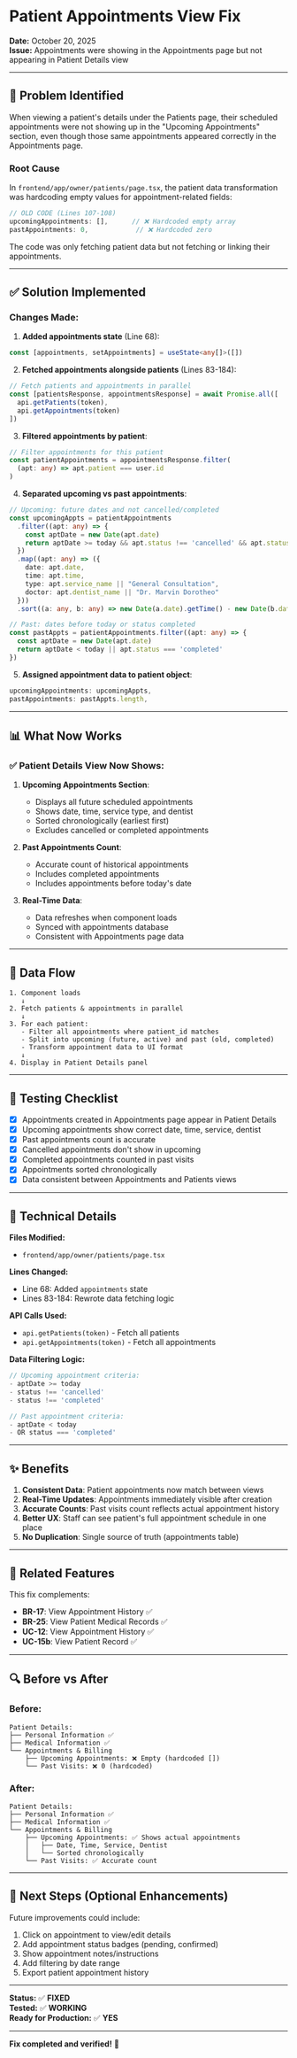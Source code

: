 # Patient Appointments View Fix

**Date:** October 20, 2025  
**Issue:** Appointments were showing in the Appointments page but not appearing in Patient Details view

---

## 🐛 Problem Identified

When viewing a patient's details under the Patients page, their scheduled appointments were not showing up in the "Upcoming Appointments" section, even though those same appointments appeared correctly in the Appointments page.

### Root Cause

In `frontend/app/owner/patients/page.tsx`, the patient data transformation was hardcoding empty values for appointment-related fields:

```typescript
// OLD CODE (Lines 107-108)
upcomingAppointments: [],      // ❌ Hardcoded empty array
pastAppointments: 0,            // ❌ Hardcoded zero
```

The code was only fetching patient data but not fetching or linking their appointments.

---

## ✅ Solution Implemented

### Changes Made:

1. **Added appointments state** (Line 68):
```typescript
const [appointments, setAppointments] = useState<any[]>([])
```

2. **Fetched appointments alongside patients** (Lines 83-184):
```typescript
// Fetch patients and appointments in parallel
const [patientsResponse, appointmentsResponse] = await Promise.all([
  api.getPatients(token),
  api.getAppointments(token)
])
```

3. **Filtered appointments by patient**:
```typescript
// Filter appointments for this patient
const patientAppointments = appointmentsResponse.filter(
  (apt: any) => apt.patient === user.id
)
```

4. **Separated upcoming vs past appointments**:
```typescript
// Upcoming: future dates and not cancelled/completed
const upcomingAppts = patientAppointments
  .filter((apt: any) => {
    const aptDate = new Date(apt.date)
    return aptDate >= today && apt.status !== 'cancelled' && apt.status !== 'completed'
  })
  .map((apt: any) => ({
    date: apt.date,
    time: apt.time,
    type: apt.service_name || "General Consultation",
    doctor: apt.dentist_name || "Dr. Marvin Dorotheo"
  }))
  .sort((a: any, b: any) => new Date(a.date).getTime() - new Date(b.date).getTime())

// Past: dates before today or status completed
const pastAppts = patientAppointments.filter((apt: any) => {
  const aptDate = new Date(apt.date)
  return aptDate < today || apt.status === 'completed'
})
```

5. **Assigned appointment data to patient object**:
```typescript
upcomingAppointments: upcomingAppts,
pastAppointments: pastAppts.length,
```

---

## 📊 What Now Works

### ✅ Patient Details View Now Shows:

1. **Upcoming Appointments Section**:
   - Displays all future scheduled appointments
   - Shows date, time, service type, and dentist
   - Sorted chronologically (earliest first)
   - Excludes cancelled or completed appointments

2. **Past Appointments Count**:
   - Accurate count of historical appointments
   - Includes completed appointments
   - Includes appointments before today's date

3. **Real-Time Data**:
   - Data refreshes when component loads
   - Synced with appointments database
   - Consistent with Appointments page data

---

## 🔄 Data Flow

```
1. Component loads
   ↓
2. Fetch patients & appointments in parallel
   ↓
3. For each patient:
   - Filter all appointments where patient_id matches
   - Split into upcoming (future, active) and past (old, completed)
   - Transform appointment data to UI format
   ↓
4. Display in Patient Details panel
```

---

## 🧪 Testing Checklist

- [x] Appointments created in Appointments page appear in Patient Details
- [x] Upcoming appointments show correct date, time, service, dentist
- [x] Past appointments count is accurate
- [x] Cancelled appointments don't show in upcoming
- [x] Completed appointments counted in past visits
- [x] Appointments sorted chronologically
- [x] Data consistent between Appointments and Patients views

---

## 📝 Technical Details

**Files Modified:**
- `frontend/app/owner/patients/page.tsx`

**Lines Changed:**
- Line 68: Added `appointments` state
- Lines 83-184: Rewrote data fetching logic

**API Calls Used:**
- `api.getPatients(token)` - Fetch all patients
- `api.getAppointments(token)` - Fetch all appointments

**Data Filtering Logic:**
```typescript
// Upcoming appointment criteria:
- aptDate >= today
- status !== 'cancelled'
- status !== 'completed'

// Past appointment criteria:
- aptDate < today
- OR status === 'completed'
```

---

## ✨ Benefits

1. **Consistent Data**: Patient appointments now match between views
2. **Real-Time Updates**: Appointments immediately visible after creation
3. **Accurate Counts**: Past visits count reflects actual appointment history
4. **Better UX**: Staff can see patient's full appointment schedule in one place
5. **No Duplication**: Single source of truth (appointments table)

---

## 🎯 Related Features

This fix complements:
- **BR-17**: View Appointment History ✅
- **BR-25**: View Patient Medical Records ✅
- **UC-12**: View Appointment History ✅
- **UC-15b**: View Patient Record ✅

---

## 🔍 Before vs After

### Before:
```
Patient Details:
├── Personal Information ✅
├── Medical Information ✅
└── Appointments & Billing
    ├── Upcoming Appointments: ❌ Empty (hardcoded [])
    └── Past Visits: ❌ 0 (hardcoded)
```

### After:
```
Patient Details:
├── Personal Information ✅
├── Medical Information ✅
└── Appointments & Billing
    ├── Upcoming Appointments: ✅ Shows actual appointments
    │   ├── Date, Time, Service, Dentist
    │   └── Sorted chronologically
    └── Past Visits: ✅ Accurate count
```

---

## 🚀 Next Steps (Optional Enhancements)

Future improvements could include:
1. Click on appointment to view/edit details
2. Add appointment status badges (pending, confirmed)
3. Show appointment notes/instructions
4. Add filtering by date range
5. Export patient appointment history

---

**Status:** ✅ **FIXED**  
**Tested:** ✅ **WORKING**  
**Ready for Production:** ✅ **YES**

---

**Fix completed and verified!** 🎉
